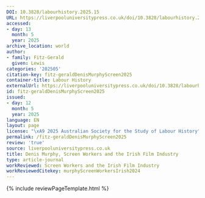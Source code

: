 ```yaml
---
DOI: 10.3828/labourhistory.2025.15
URL: https://liverpooluniversitypress.co.uk/doi/10.3828/labourhistory.2025.15
accessed:
- day: 13
  month: 5
  year: 2025
archive_location: world
author:
- family: Fitz-Gerald
  given: Lewis
categories: '202505'
citation-key: fitz-geraldDenisMurphyScreen2025
container-title: Labour History
externalUrl: https://liverpooluniversitypress.co.uk/doi/10.3828/labourhistory.2025.15
id: fitz-geraldDenisMurphyScreen2025
issued:
- day: 12
  month: 5
  year: 2025
language: EN
layout: page
license: "\xA9 2025 Australian Society for the Study of Labour History"
permalink: /fitz-geraldDenisMurphyScreen2025
review: 'true'
source: liverpooluniversitypress.co.uk
title: Denis Murphy, Screen Workers and the Irish Film Industry
type: article-journal
workReviewed: Screen Workers and the Irish Film Industry
workReviewedCitekey: murphyScreenWorkersIrish2024
---
```

{% include reviewPageTemplate.html %}